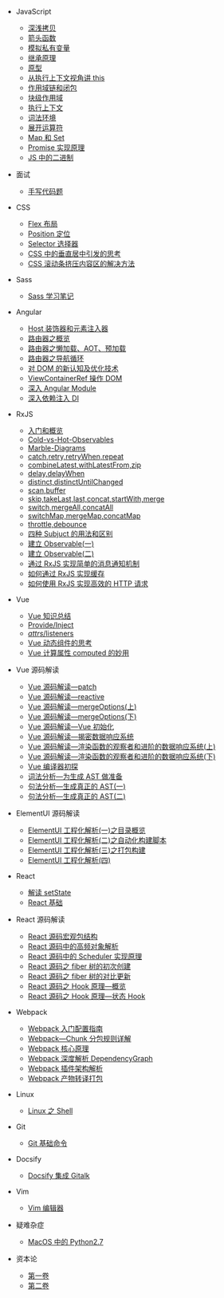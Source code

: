 - JavaScript

  - [深浅拷贝](JS/JS：深浅拷贝.md)
  - [箭头函数](JS/JS：箭头函数.md)
  - [模拟私有变量](JS/JS：JavaScript中有可能模拟出私有变量吗？.md)
  - [继承原理](JS/JS：深入JavaScript继承原理.md)
  - [原型](JS/JS：JavaScript原型.md)
  - [从执行上下文视角讲 this](JS/JS：从执行上下文视角讲this.md)
  - [作用域链和闭包](JS/JS：作用域链和闭包，代码出现相同的变量，JS引擎如何选择.md)
  - [块级作用域](JS/JS：块级作用域，var缺陷以及为什么引入let、const.md)
  - [执行上下文](JS/JS：深入理解JavaScript-执行上下文.md)
  - [词法环境](JS/JS：深入理解JavaScript-词法环境.md)
  - [展开运算符](JS/JS：展开运算符.md)
  - [Map 和 Set](JS/JS：Map和Set.md)
  - [Promise 实现原理](JS/JS：Promise实现原理.md)
  - [JS 中的二进制](JS/JS：二进制.md)

- 面试

  - [手写代码题](面试/手写代码题.md)

- CSS

  - [Flex 布局](CSS/CSS：Flex布局.md)
  - [Position 定位](CSS/CSS：定位.md)
  - [Selector 选择器](CSS/CSS：选择器.md)
  - [CSS 中的垂直居中引发的思考](CSS/垂直居中引发的思考.md)
  - [CSS 滚动条挤压内容区的解决方法](CSS/CSS：滚动条挤压内容区的解决方法.md)

- Sass

  - [Sass 学习笔记](Sass/Sass学习笔记.md)

- Angular

  - [Host 装饰器和元素注入器](Angular/Angular：@Host装饰器和元素注入器.md)
  - [路由器之概览](Angular/Angular：Angular路由器之概览.md)
  - [路由器之懒加载、AOT、预加载](Angular/Angular：Angular路由器之懒加载、AOT、及预加载.md)
  - [路由器之导航循环](Angular/Angular：Angular路由器之理解路由器导航循环.md)
  - [对 DOM 的新认知及优化技术](Angular/Angular：对于DOM的新认知及优化技术.md)
  - [ViewContainerRef 操作 DOM](Angular/Angular：使用ViewContainerRef技术操作DOM.md)
  - [深入 Angular Module](Angular/Angular：深入理解Angular-Modules.md)
  - [深入依赖注入 DI](<Angular/Angular：深入理解依赖注入(DI).md>)

- RxJS

  - [入门和概览](RxJS/RXJS：入门和概览.md)
  - [Cold-vs-Hot-Observables](RxJS/RxJS：Cold-vs-Hot-Observables.md)
  - [Marble-Diagrams](RxJS/RxJS：Observable-Operator&Marble-Diagrams.md)
  - [catch,retry,retryWhen,repeat](RxJS/RxJS：Operator-catch,retry,retryWhen,repeat.md)
  - [combineLatest,withLatestFrom,zip](RxJS/RxJS：Operator-combineLatest,withLatestFrom,zip.md)
  - [delay,delayWhen](RxJS/RxJS：Operator-delay,delayWhen.md)
  - [distinct,distinctUntilChanged](RxJS/RxJS：Operator-distinct,distinctUntilChanged.md)
  - [scan,buffer](RxJS/RxJS：Operator-scan,buffer.md)
  - [skip,takeLast,last,concat,startWith,merge](RxJS/RxJS：Operator-skip,takeLast,last,concat,startWith,merge.md)
  - [switch,mergeAll,concatAll](RxJS/RxJS：Operator-switch,mergeAll,concatAll.md)
  - [switchMap,mergeMap,concatMap](RxJS/RxJS：Operator-switchMap,mergeMap,concatMap.md)
  - [throttle,debounce](RxJS/RxJS：Operator-throttle,debounce.md)
  - [四种 Subjuct 的用法和区别](RxJS/RxJS：四种Subjuct的用法和区别.md)
  - [建立 Observable(一)](<RxJS/RxJS：建立Observable(一).md>)
  - [建立 Observable(二)](<RxJS/RxJS：建立Observable(二).md>)
  - [通过 RxJS 实现简单的消息通知机制](RxJS/RxJS：通过RxJS实现简单的消息通知机制.md)
  - [如何通过 RxJS 实现缓存](RxJS/RxJS：如何通过RxJS实现缓存.md)
  - [如何使用 RxJS 实现高效的 HTTP 请求](RxJS/RxJS：如何使用RxJS实现高效的HTTP请求.md)

- Vue

  - [Vue 知识总结](Vue/Vue笔记.md)
  - [Provide/Inject](Vue/Provide%3AInject.md)
  - [$attrs/$listeners](Vue/%24attrs%3A%24listeners.md)
  - [Vue 动态组件<component>的思考](Vue/Vue%E5%8A%A8%E6%80%81%E7%BB%84%E4%BB%B6%3Ccomponent%3E%E7%9A%84%E6%80%9D%E8%80%83.md)
  - [Vue 计算属性 computed 的妙用](Vue/Vue%E8%AE%A1%E7%AE%97%E5%B1%9E%E6%80%A7computed%E7%9A%84%E5%A6%99%E7%94%A8.md)

- Vue 源码解读

  - [Vue 源码解读—patch](Vue源码解读/Vue源码解读—patch.md)
  - [Vue 源码解读—reactive](Vue源码解读/Vue源码解读—reactive.md)
  - [Vue 源码解读—mergeOptions(上)](<Vue源码解读/Vue源码解读—mergeOptions(上).md>)
  - [Vue 源码解读—mergeOptions(下)](<Vue源码解读/Vue源码解读—mergeOptions(下).md>)
  - [Vue 源码解读—Vue 初始化](Vue源码解读/Vue源码解读—Vue初始化.md)
  - [Vue 源码解读—揭密数据响应系统](Vue源码解读/Vue源码解读—揭密数据响应系统.md)
  - [Vue 源码解读—渲染函数的观察者和进阶的数据响应系统(上)](<Vue源码解读/Vue源码解读—渲染函数的观察者和进阶的数据响应系统(上).md>)
  - [Vue 源码解读—渲染函数的观察者和进阶的数据响应系统(下)](<Vue源码解读/Vue源码解读—渲染函数的观察者和进阶的数据响应系统(下).md>)
  - [Vue 编译器初探](Vue源码解读/Vue编译器初探.md)
  - [词法分析—为生成 AST 做准备](Vue源码解读/词法分析—为生成AST做准备.md)
  - [句法分析—生成真正的 AST(一)](<Vue源码解读/句法分析—生成真正的AST(一).md>)
  - [句法分析—生成真正的 AST(二)](<Vue源码解读/句法分析—生成真正的AST(二).md>)

- ElementUI 源码解读

  - [ElementUI 工程化解析(一)之目录概览](<ElementUI源码解读/ElementUI工程化解析(一)之目录概览.md>)
  - [ElementUI 工程化解析(二)之自动化构建脚本](<ElementUI源码解读/ElementUI工程化解析(二)之自动化构建脚本.md>)
  - [ElementUI 工程化解析(三)之打包构建](<ElementUI源码解读/ElementUI工程化解析(三)之打包构建.md>)
  - [ElementUI 工程化解析(四)](<ElementUI源码解读/ElementUI工程化解析(四).md>)

- React

  - [解读 setState](React/setState到底是同步还是异步.md)
  - [React 基础](React/React基础.md)

- React 源码解读

  - [React 源码宏观包结构](React源码解读/React源码宏观包结构.md)
  - [React 源码中的高频对象解析](React源码解读/React源码中的高频对象解析.md)
  - [React 源码中的 Scheduler 实现原理](<React源码解读/React调度器(Scheduler).md>)
  - [React 源码之 fiber 树的初次创建](React源码解读/React源码之fiber树初次创建.md)
  - [React 源码之 fiber 树的对比更新](React源码解读/React源码之fiber树对比更新.md)
  - [React 源码之 Hook 原理—概览](React源码解读/React源码之Hook原理—概览.md)
  - [React 源码之 Hook 原理—状态 Hook](React源码解读/React源码之Hook原理—状态Hook.md)

- Webpack

  - [Webpack 入门配置指南](Webpack/Webpack入门配置指南.md)
  - [Webpack—Chunk 分包规则详解](Webpack/Webpack—Chunk分包规则详解.md)
  - [Webpack 核心原理](Webpack/Webpack核心原理.md)
  - [Webpack 深度解析 DependencyGraph](Webpack/Webpack深度解析DependencyGraph.md)
  - [Webpack 插件架构解析](Webpack/Webpack插件架构解析.md)
  - [Webpack 产物转译打包](Webpack/Webpack产物转译打包逻辑.md)

- Linux

  - [Linux 之 Shell](Linux/Linux之Shell.md)

- Git

  - [Git 基础命令](Git/Git基础.md)

- Docsify

  - [Docsify 集成 Gitalk](Docsify/Docsify集成Gitalk.md)

- Vim

  - [Vim 编辑器](Vim/Vim编辑器.md)

- 疑难杂症

  - [MacOS 中的 Python2.7](疑难杂症/MacOS中的Python2.7.md)

- 资本论

  - [第一卷](资本论/第一卷笔记.md)
  - [第二卷](资本论/第二卷笔记.md)
